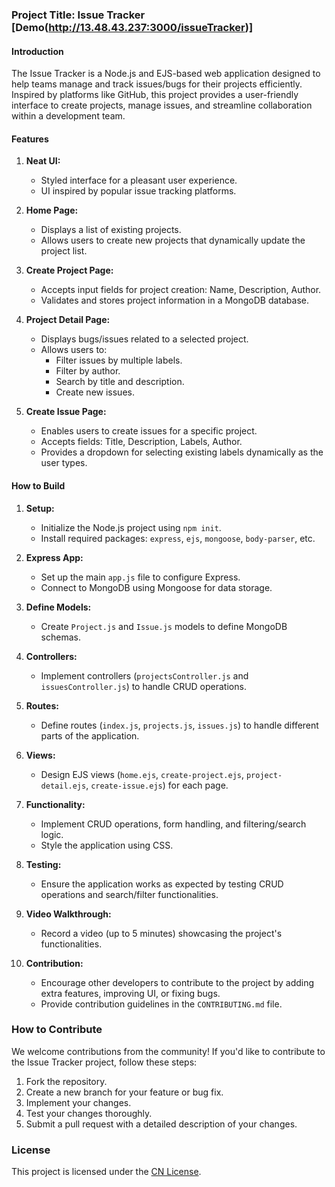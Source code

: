 ### Project Title: Issue Tracker [Demo(http://13.48.43.237:3000/issueTracker)]

#### Introduction

The Issue Tracker is a Node.js and EJS-based web application designed to help teams manage and track issues/bugs for their projects efficiently. Inspired by platforms like GitHub, this project provides a user-friendly interface to create projects, manage issues, and streamline collaboration within a development team.

#### Features

1. **Neat UI:**
   - Styled interface for a pleasant user experience.
   - UI inspired by popular issue tracking platforms.

2. **Home Page:**
   - Displays a list of existing projects.
   - Allows users to create new projects that dynamically update the project list.

3. **Create Project Page:**
   - Accepts input fields for project creation: Name, Description, Author.
   - Validates and stores project information in a MongoDB database.

4. **Project Detail Page:**
   - Displays bugs/issues related to a selected project.
   - Allows users to:
     - Filter issues by multiple labels.
     - Filter by author.
     - Search by title and description.
     - Create new issues.

5. **Create Issue Page:**
   - Enables users to create issues for a specific project.
   - Accepts fields: Title, Description, Labels, Author.
   - Provides a dropdown for selecting existing labels dynamically as the user types.

#### How to Build

1. **Setup:**
   - Initialize the Node.js project using `npm init`.
   - Install required packages: `express`, `ejs`, `mongoose`, `body-parser`, etc.

2. **Express App:**
   - Set up the main `app.js` file to configure Express.
   - Connect to MongoDB using Mongoose for data storage.

3. **Define Models:**
   - Create `Project.js` and `Issue.js` models to define MongoDB schemas.

4. **Controllers:**
   - Implement controllers (`projectsController.js` and `issuesController.js`) to handle CRUD operations.

5. **Routes:**
   - Define routes (`index.js`, `projects.js`, `issues.js`) to handle different parts of the application.

6. **Views:**
   - Design EJS views (`home.ejs`, `create-project.ejs`, `project-detail.ejs`, `create-issue.ejs`) for each page.

7. **Functionality:**
   - Implement CRUD operations, form handling, and filtering/search logic.
   - Style the application using CSS.

8. **Testing:**
   - Ensure the application works as expected by testing CRUD operations and search/filter functionalities.

9. **Video Walkthrough:**
   - Record a video (up to 5 minutes) showcasing the project's functionalities.

10. **Contribution:**
    - Encourage other developers to contribute to the project by adding extra features, improving UI, or fixing bugs.
    - Provide contribution guidelines in the `CONTRIBUTING.md` file.

### How to Contribute

We welcome contributions from the community! If you'd like to contribute to the Issue Tracker project, follow these steps:

1. Fork the repository.
2. Create a new branch for your feature or bug fix.
3. Implement your changes.
4. Test your changes thoroughly.
5. Submit a pull request with a detailed description of your changes.

### License

This project is licensed under the [CN License](LICENSE).
